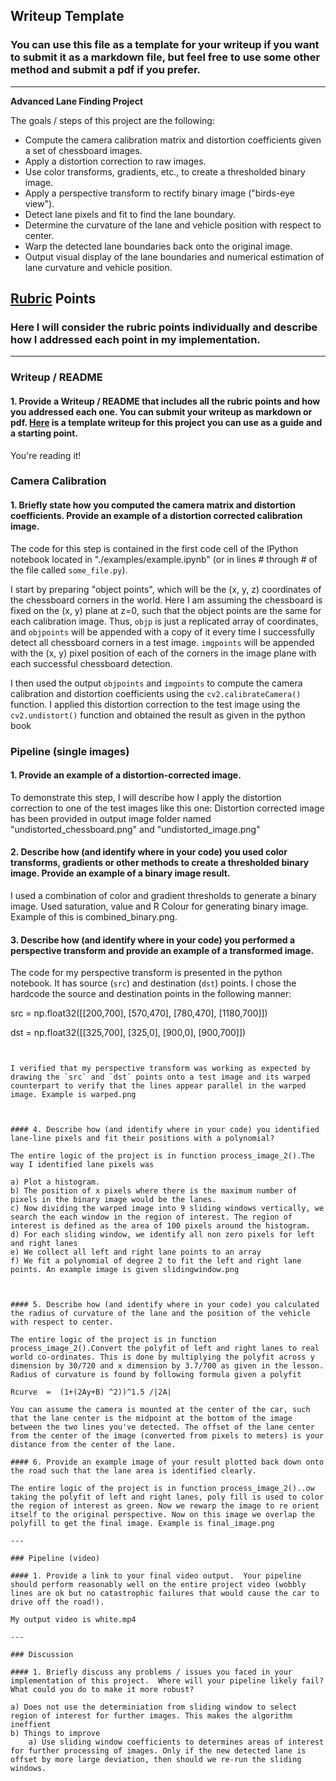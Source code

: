 ## Writeup Template

### You can use this file as a template for your writeup if you want to submit it as a markdown file, but feel free to use some other method and submit a pdf if you prefer.

---

**Advanced Lane Finding Project**

The goals / steps of this project are the following:

* Compute the camera calibration matrix and distortion coefficients given a set of chessboard images.
* Apply a distortion correction to raw images.
* Use color transforms, gradients, etc., to create a thresholded binary image.
* Apply a perspective transform to rectify binary image ("birds-eye view").
* Detect lane pixels and fit to find the lane boundary.
* Determine the curvature of the lane and vehicle position with respect to center.
* Warp the detected lane boundaries back onto the original image.
* Output visual display of the lane boundaries and numerical estimation of lane curvature and vehicle position.

[//]: # (Image References)

[image1]: ./examples/undistort_output.png "Undistorted"
[image2]: ./test_images/test1.jpg "Road Transformed"
[image3]: ./examples/binary_combo_example.jpg "Binary Example"
[image4]: ./examples/warped_straight_lines.jpg "Warp Example"
[image5]: ./examples/color_fit_lines.jpg "Fit Visual"
[image6]: ./examples/example_output.jpg "Output"
[video1]: ./project_video.mp4 "Video"

## [Rubric](https://review.udacity.com/#!/rubrics/571/view) Points

### Here I will consider the rubric points individually and describe how I addressed each point in my implementation.  

---

### Writeup / README

#### 1. Provide a Writeup / README that includes all the rubric points and how you addressed each one.  You can submit your writeup as markdown or pdf.  [Here](https://github.com/udacity/CarND-Advanced-Lane-Lines/blob/master/writeup_template.md) is a template writeup for this project you can use as a guide and a starting point.  

You're reading it!

### Camera Calibration

#### 1. Briefly state how you computed the camera matrix and distortion coefficients. Provide an example of a distortion corrected calibration image.

The code for this step is contained in the first code cell of the IPython notebook located in "./examples/example.ipynb" (or in lines # through # of the file called `some_file.py`).  

I start by preparing "object points", which will be the (x, y, z) coordinates of the chessboard corners in the world. Here I am assuming the chessboard is fixed on the (x, y) plane at z=0, such that the object points are the same for each calibration image.  Thus, `objp` is just a replicated array of coordinates, and `objpoints` will be appended with a copy of it every time I successfully detect all chessboard corners in a test image.  `imgpoints` will be appended with the (x, y) pixel position of each of the corners in the image plane with each successful chessboard detection.  

I then used the output `objpoints` and `imgpoints` to compute the camera calibration and distortion coefficients using the `cv2.calibrateCamera()` function.  I applied this distortion correction to the test image using the `cv2.undistort()` function and obtained the result as given in the python book 



### Pipeline (single images)

#### 1. Provide an example of a distortion-corrected image.

To demonstrate this step, I will describe how I apply the distortion correction to one of the test images like this one:
Distortion corrected image has been provided in output image folder named "undistorted_chessboard.png" and "undistorted_image.png"

#### 2. Describe how (and identify where in your code) you used color transforms, gradients or other methods to create a thresholded binary image.  Provide an example of a binary image result.

I used a combination of color and gradient thresholds to generate a binary image. Used saturation, value and R Colour for generating binary image.
Example of this is combined_binary.png.

#### 3. Describe how (and identify where in your code) you performed a perspective transform and provide an example of a transformed image.

The code for my perspective transform is presented in the python notebook.   It has source (`src`) and destination (`dst`) points.  I chose the hardcode the source and destination points in the following manner:

src = np.float32([[200,700],
                [570,470],
                [780,470],
                [1180,700]])


dst = np.float32([[325,700],
                [325,0],
                [900,0],
                [900,700]])
```


I verified that my perspective transform was working as expected by drawing the `src` and `dst` points onto a test image and its warped counterpart to verify that the lines appear parallel in the warped image. Example is warped.png



#### 4. Describe how (and identify where in your code) you identified lane-line pixels and fit their positions with a polynomial?

The entire logic of the project is in function process_image_2().The way I identified lane pixels was

a) Plot a histogram. 
b) The position of x pixels where there is the maximum number of pixels in the binary image would be the lanes. 
c) Now dividing the warped image into 9 sliding windows vertically, we search the each window in the region of interest. The region of interest is defined as the area of 100 pixels around the histogram. 
d) For each sliding window, we identify all non zero pixels for left and right lanes
e) We collect all left and right lane points to an array
f) We fit a polynomial of degree 2 to fit the left and right lane points. An example image is given slidingwindow.png



#### 5. Describe how (and identify where in your code) you calculated the radius of curvature of the lane and the position of the vehicle with respect to center.

The entire logic of the project is in function process_image_2().Convert the polyfit of left and right lanes to real world co-ordinates. This is done by multiplying the polyfit across y dimension by 30/720 and x dimension by 3.7/700 as given in the lesson.  Radius of curvature is found by following formula given a polyfit

R​curve ​​ = ​ ​(1+(2Ay+B) ^​2))^1.5 /|2A|
​​
You can assume the camera is mounted at the center of the car, such that the lane center is the midpoint at the bottom of the image between the two lines you've detected. The offset of the lane center from the center of the image (converted from pixels to meters) is your distance from the center of the lane.​​ 

#### 6. Provide an example image of your result plotted back down onto the road such that the lane area is identified clearly.

The entire logic of the project is in function process_image_2()..ow taking the polyfit of left and right lanes, poly fill is used to color the region of interest as green. Now we rewarp the image to re orient itself to the original perspective. Now on this image we overlap the polyfill to get the final image. Example is final_image.png

---

### Pipeline (video)

#### 1. Provide a link to your final video output.  Your pipeline should perform reasonably well on the entire project video (wobbly lines are ok but no catastrophic failures that would cause the car to drive off the road!).

My output video is white.mp4

---

### Discussion

#### 1. Briefly discuss any problems / issues you faced in your implementation of this project.  Where will your pipeline likely fail?  What could you do to make it more robust?

a) Does not use the determiniation from sliding window to select region of interest for further images. This makes the algorithm ineffient
b) Things to improve
    a) Use sliding window coefficients to determines areas of interest for further processing of images. Only if the new detected lane is offset by more large deviation, then should we re-run the sliding windows.
